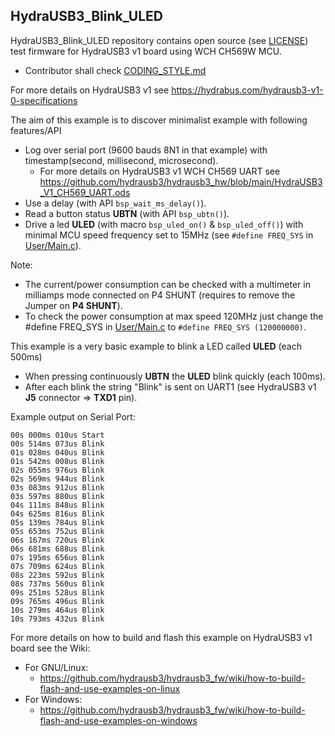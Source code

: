 ## HydraUSB3_Blink_ULED
HydraUSB3_Blink_ULED repository contains open source (see [LICENSE](../LICENSE)) test firmware for HydraUSB3 v1 board using WCH CH569W MCU.
* Contributor shall check [CODING_STYLE.md](../CODING_STYLE.md)

For more details on HydraUSB3 v1 see https://hydrabus.com/hydrausb3-v1-0-specifications

The aim of this example is to discover minimalist example with following features/API
* Log over serial port (9600 bauds 8N1 in that example) with timestamp(second, millisecond, microsecond).
  * For more details on HydraUSB3 v1 WCH CH569 UART see https://github.com/hydrausb3/hydrausb3_hw/blob/main/HydraUSB3_V1_CH569_UART.ods
* Use a delay (with API `bsp_wait_ms_delay()`).
* Read a button status **UBTN** (with API `bsp_ubtn()`).
* Drive a led **ULED** (with macro `bsp_uled_on()` & `bsp_uled_off()`) with minimal MCU speed frequency set to 15MHz (see `#define FREQ_SYS` in [User/Main.c](User/Main.c)).

Note:
* The current/power consumption can be checked with a multimeter in milliamps mode connected on P4 SHUNT (requires to remove the Jumper on **P4 SHUNT**).
* To check the power consumption at max speed 120MHz just change the #define FREQ_SYS in [User/Main.c](User/Main.c) to `#define FREQ_SYS (120000000)`.

This example is a very basic example to blink a LED called **ULED** (each 500ms)
* When pressing continuously **UBTN** the **ULED** blink quickly (each 100ms).
* After each blink the string "Blink" is sent on UART1 (see HydraUSB3 v1 **J5** connector => **TXD1** pin).

Example output on Serial Port:
```
00s 000ms 010us Start
00s 514ms 073us Blink
01s 028ms 040us Blink
01s 542ms 008us Blink
02s 055ms 976us Blink
02s 569ms 944us Blink
03s 083ms 912us Blink
03s 597ms 880us Blink
04s 111ms 848us Blink
04s 625ms 816us Blink
05s 139ms 784us Blink
05s 653ms 752us Blink
06s 167ms 720us Blink
06s 681ms 688us Blink
07s 195ms 656us Blink
07s 709ms 624us Blink
08s 223ms 592us Blink
08s 737ms 560us Blink
09s 251ms 528us Blink
09s 765ms 496us Blink
10s 279ms 464us Blink
10s 793ms 432us Blink
```

For more details on how to build and flash this example on HydraUSB3 v1 board see the Wiki:
* For GNU/Linux:
  * https://github.com/hydrausb3/hydrausb3_fw/wiki/how-to-build-flash-and-use-examples-on-linux
* For Windows:
  * https://github.com/hydrausb3/hydrausb3_fw/wiki/how-to-build-flash-and-use-examples-on-windows
